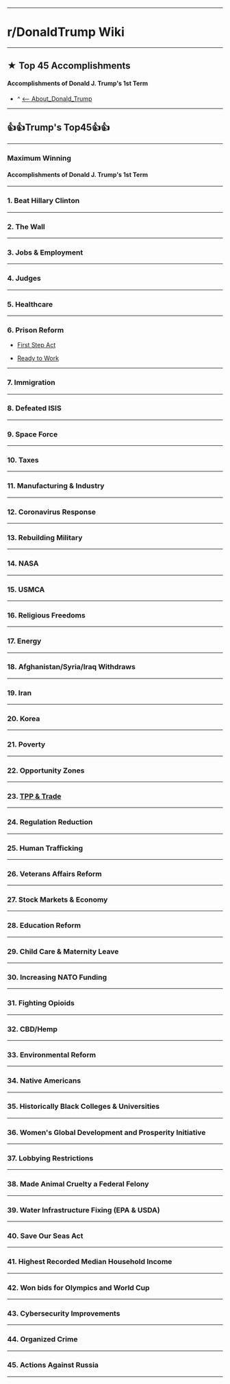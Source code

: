 -----

# **r/DonaldTrump Wiki**

-----

## **★ Top 45 Accomplishments**

#### Accomplishments of Donald J. Trump's __1st__ Term

  - ^ [<-- About_Donald_Trump](https://www.reddit.com/r/DonaldTrump/wiki/donaldtrump)


-----
## 👍👍Trump's Top45👍👍
-----

### Maximum Winning

#### Accomplishments of Donald J. Trump's __1st__ Term
-----

### 1. **Beat Hillary Clinton**


-----

### 2. **The Wall**



-----

### 3. **Jobs & Employment**



-----

### 4. **Judges**



-----

### 5. **Healthcare**



-----

### 6. **Prison Reform**

- [First Step Act](https://www.reddit.com/r/donaldtrump/wiki/top45/prison_reform/first_step_act)

- [Ready to Work](https://www.reddit.com/r/donaldtrump/wiki/top45/prison_reform/ready_to_work)

-----

### 7. **Immigration**


-----

### 8. **Defeated ISIS**



-----

### 9. **Space Force**



-----

### 10. **Taxes**



-----

### 11. **Manufacturing & Industry**




-----

### 12. **Coronavirus Response**




-----

### 13. **Rebuilding Military**




-----

### 14. **NASA**




-----

### 15. **USMCA**




-----

### 16. **Religious Freedoms**




-----

### 17. **Energy**




-----

### 18. **Afghanistan/Syria/Iraq Withdraws**




-----

### 19. **Iran**




-----

### 20. **Korea**




-----

### 21. **Poverty**




-----

### 22. **Opportunity Zones**




-----

### 23. [**TPP & Trade**](https://www.reddit.com/r/donaldtrump/wiki/top45/transpacificpartnership)




-----

### 24. **Regulation Reduction**




-----

### 25. **Human Trafficking**




-----

### 26. **Veterans Affairs Reform**




-----

### 27. **Stock Markets & Economy**




-----

### 28. **Education Reform**




-----

### 29. **Child Care & Maternity Leave**




-----

### 30. **Increasing NATO Funding**




-----

### 31. **Fighting Opioids**




-----

### 32. **CBD/Hemp**




-----

### 33. **Environmental Reform**




-----

### 34. **Native Americans**




-----

### 35. **Historically Black Colleges & Universities**




-----

### 36. **Women's Global Development and Prosperity Initiative**




-----

### 37. **Lobbying Restrictions**




-----

### 38. **Made Animal Cruelty a Federal Felony**




-----

### 39. **Water Infrastructure Fixing (EPA & USDA)**




-----

### 40. **Save Our Seas Act**




-----

### 41. **Highest Recorded Median Household Income**




-----

### 42. **Won bids for Olympics and World Cup**




-----

### 43. **Cybersecurity Improvements**




-----

### 44. **Organized Crime**




-----

### 45. **Actions Against Russia**




-----